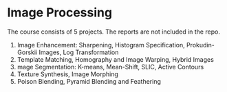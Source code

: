 # **Image Processing**

The course consists of 5 projects. The reports are not included in the repo.

1. Image Enhancement: Sharpening, Histogram Specification, Prokudin-Gorskii Images, Log Transformation
2. Template Matching, Homography and Image Warping, Hybrid Images
3. mage Segmentation: K-means, Mean-Shift, SLIC, Active Contours
4. Texture Synthesis, Image Morphing
5. Poison Blending, Pyramid Blending and Feathering
